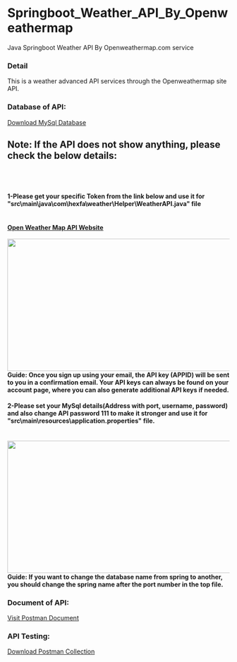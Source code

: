 # Springboot_Weather_API_By_Openweathermap
Java Springboot Weather API By Openweathermap.com service

<h3>Detail</h3>
This is a weather advanced API services through the Openweathermap site API.
<br>
<h3> Database of API:</h3>
<a href="https://hexfa.com/my-git-doc/weather/git-files/spring.sql">Download MySql Database</a>
<br>
<h2>Note: If the API does not show anything, please check the below details:</h2>
<br>
<br>
<h4>1-Please get your specific Token from the link below and use it for "src\main\java\com\hexfa\weather\Helper\WeatherAPI.java" file<h4>
<br>
<a href="https://home.openweathermap.org/users/sign_up">Open Weather Map API Website</a>
<br>
<br>
<img src="https://hexfa.com/my-git-doc/weather/git-files/weather-api.jpg" width="700" height="300" />
<br>
Guide: Once you sign up using your email, the API key (APPID) will be sent to you in a confirmation email. Your API keys can always be found on your account page, where you can also generate additional API keys if needed.
<br>
  
<h4>2-Please set your MySql details(Address with port, username, password) and also change API password 111 to make it stronger and use it for "src\main\resources\application.properties" file.<h4>
<br>
<img src="https://hexfa.com/my-git-doc/weather/git-files/spring-config.jpg" width="700" height="300" />
<br>
Guide: If you want to change the database name from spring to another, you should change the spring name after the port number in the top file.

<br>
<h3> Document of API:</h3>
<a href="https://hexfa.com/my-git-doc/weather">Visit Postman Document</a>

<h3> API Testing:</h3>
<a href="https://hexfa.com/my-git-doc/weather/git-files/WeatherForecast.postman_collection.json">Download Postman Collection</a>

